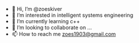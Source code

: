 - 👋 Hi, I’m @zoeskiver
- 👀 I’m interested in intelligent systems engineering
- 🌱 I’m currently learning c++
- 💞️ I’m looking to collaborate on ...
- 📫 How to reach me zoes1903@gmail.com

<!---
zoeskiver/zoeskiver is a ✨ special ✨ repository because its `README.md` (this file) appears on your GitHub profile.
You can click the Preview link to take a look at your changes.
--->
